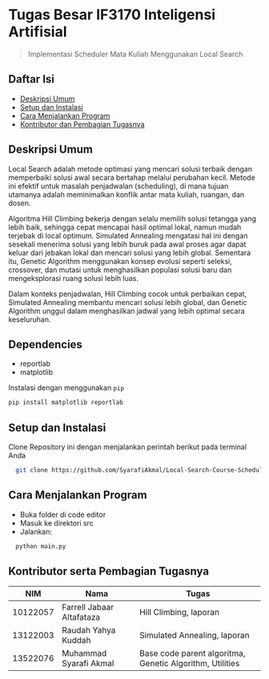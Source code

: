 # Tugas Besar IF3170 Inteligensi Artifisial
> Implementasi Scheduler Mata Kuliah Menggunakan Local Search

## Daftar Isi

- [Deskripsi Umum](#deskripsi-umum)
- [Setup dan Instalasi](#setup-dan-instalasi)
- [Cara Menjalankan Program](#cara-menjalankan-program)
- [Kontributor dan Pembagian Tugasnya](#kontributor-serta-pembagian-tugasnya)

## Deskripsi Umum

Local Search adalah metode optimasi yang mencari solusi terbaik dengan memperbaiki solusi awal secara bertahap melalui perubahan kecil. Metode ini efektif untuk masalah penjadwalan (scheduling), di mana tujuan utamanya adalah meminimalkan konflik antar mata kuliah, ruangan, dan dosen.

Algoritma Hill Climbing bekerja dengan selalu memilih solusi tetangga yang lebih baik, sehingga cepat mencapai hasil optimal lokal, namun mudah terjebak di local optimum. Simulated Annealing mengatasi hal ini dengan sesekali menerima solusi yang lebih buruk pada awal proses agar dapat keluar dari jebakan lokal dan mencari solusi yang lebih global. Sementara itu, Genetic Algorithm menggunakan konsep evolusi seperti seleksi, crossover, dan mutasi untuk menghasilkan populasi solusi baru dan mengeksplorasi ruang solusi lebih luas.

Dalam konteks penjadwalan, Hill Climbing cocok untuk perbaikan cepat, Simulated Annealing membantu mencari solusi lebih global, dan Genetic Algorithm unggul dalam menghasilkan jadwal yang lebih optimal secara keseluruhan.

## Dependencies

- reportlab
- matplotlib

Instalasi dengan menggunakan `pip`
```bash
pip install matplotlib reportlab
```

## Setup dan Instalasi

Clone Repository ini dengan menjalankan perintah berikut pada terminal Anda

```bash
  git clone https://github.com/SyarafiAkmal/Local-Search-Course-Scheduler_Tubes1_AI_Nyaka.git
```

## Cara Menjalankan Program

- Buka folder di code editor
- Masuk ke direktori src
- Jalankan:
```bash
  python main.py
```

## Kontributor serta Pembagian Tugasnya

| NIM      | Nama                    | Tugas                                           |
|----------|-------------------------|-------------------------------------------------|
| 10122057 | Farrell Jabaar Altafataza | Hill Climbing, laporan |
| 13122003 | Raudah Yahya Kuddah | Simulated Annealing, laporan |
| 13522076 | Muhammad Syarafi Akmal  | Base code parent algoritma, Genetic Algorithm, Utilities |



